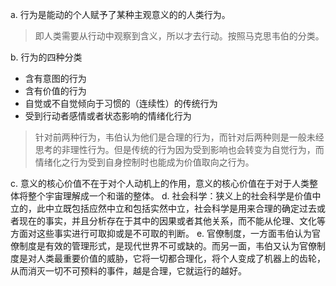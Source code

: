 a. 行为是能动的个人赋予了某种主观意义的的人类行为。
  > 即人类需要从行动中观察到含义，所以才去行动。按照马克思韦伯的分类。

b. 行为的四种分类
   * 含有意图的行为
   * 含有价值的行为
   * 自觉或不自觉倾向于习惯的（连续性）的传统行为
   * 受到行动者感情或者状态影响的情绪化行为
> 针对前两种行为，韦伯认为他们是合理的行为，而针对后两种则是一般未经思考的非理性行为。但是传统的行为因为受到影响也会转变为自觉行为，而情绪化之行为受到自身控制时也能成为价值取向之行为。

c. 意义的核心价值不在于对个人动机上的作用，意义的核心价值在于对于人类整体将整个宇宙理解成一个和谐的整体。
d. 社会科学：狭义上的社会科学是价值中立的，此中立既包括应然中立和包括实然中立，社会科学是用来合理的确定过去或者现在的事实，并且分析存在于其中的因果或者其他关系，而不能从伦理、文化等方面对这些事实进行可取抑或是不可取的判断。 
e. 官僚制度，一方面韦伯认为官僚制度是有效的管理形式，是现代世界不可或缺的。而另一面，韦伯又认为官僚制度是对人类最重要价值的威胁，它将一切都合理化，将个人变成了机器上的齿轮，从而消灭一切不可预料的事件，越是合理，它就运行的越好。